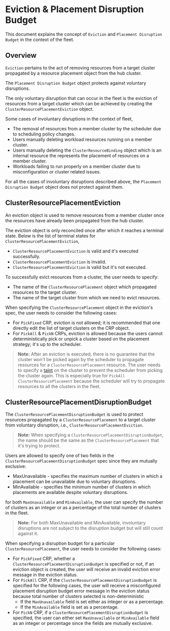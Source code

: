 # Eviction & Placement Disruption Budget

This document explains the concept of `Eviction` and `Placement Disruption Budget` in the context of the fleet.

## Overview

`Eviction` pertains to the act of removing resources from a target cluster propagated by a resource placement object from the hub cluster.

The `Placement Disruption Budget` object protects against voluntary disruptions.

The only voluntary disruption that can occur in the fleet is the eviction of resources from a target cluster which can be achieved by creating the `ClusterResourcePlacementEviction` object.

Some cases of involuntary disruptions in the context of fleet,
- The removal of resources from a member cluster by the scheduler due to scheduling policy changes.
- Users manually deleting workload resources running on a member cluster.
- Users manually deleting the `ClusterResourceBinding` object which is an internal resource the represents the placement of resources on a member cluster.
- Workloads failing to run properly on a member cluster due to misconfiguration or cluster related issues.

For all the cases of involuntary disruptions described above, the `Placement Disruption Budget` object does not protect against them.

## ClusterResourcePlacementEviction

An eviction object is used to remove resources from a member cluster once the resources have already been propagated from the hub cluster.

The eviction object is only reconciled once after which it reaches a terminal state. Below is the list of terminal states for `ClusterResourcePlacementEviction`,
- `ClusterResourcePlacementEviction` is valid and it's executed successfully.
- `ClusterResourcePlacementEviction` is invalid.
- `ClusterResourcePlacementEviction` is valid but it's not executed.

To successfully evict resources from a cluster, the user needs to specify:

- The name of the `ClusterResourcePlacement` object which propagated resources to the target cluster.
- The name of the target cluster from which we need to evict resources.

When specifying the `ClusterResourcePlacement` object in the eviction's spec, the user needs to consider the following cases:

- For `PickFixed` CRP, eviction is not allowed; it is recommended that one directly edit the list of target clusters on the CRP object.
- For `PickAll` & `PickN` CRPs, eviction is allowed because the users cannot deterministically pick or unpick a cluster based on the placement strategy; it's up to the scheduler.

> **Note:** After an eviction is executed, there is no guarantee that the cluster won't be picked again by the scheduler to propagate resources for a `ClusterResourcePlacement` resource.
> The user needs to specify a [taint](../../howtos/taint-toleration.md) on the cluster to prevent the scheduler from picking the cluster again. This is especially true for `PickAll ClusterResourcePlacement` because 
> the scheduler will try to propagate resources to all the clusters in the fleet.

## ClusterResourcePlacementDisruptionBudget

The `ClusterResourcePlacementDisruptionBudget` is used to protect resources propagated by a `ClusterResourcePlacement` to a target cluster from voluntary disruption, i.e., `ClusterResourcePlacementEviction`.

> **Note:** When specifying a `ClusterResourcePlacementDisruptionBudget`, the name should be the same as the `ClusterResourcePlacement` that it's trying to protect.

Users are allowed to specify one of two fields in the `ClusterResourcePlacementDisruptionBudget` spec since they are mutually exclusive:

- MaxUnavailable - specifies the maximum number of clusters in which a placement can be unavailable due to voluntary disruptions.
- MinAvailable - specifies the minimum number of clusters in which placements are available despite voluntary disruptions.

for both `MaxUnavailable` and `MinAvailable`, the user can specify the number of clusters as an integer or as a percentage of the total number of clusters in the fleet.

> **Note:** For both MaxUnavailable and MinAvailable, involuntary disruptions are not subject to the disruption budget but will still count against it.

When specifying a disruption budget for a particular `ClusterResourcePlacement`, the user needs to consider the following cases:

- For `PickFixed` CRP, whether a `ClusterResourcePlacementDisruptionBudget` is specified or not, if an eviction object is created, the user will receive an invalid eviction error message in the eviction status.
- For `PickAll` CRP, if the `ClusterResourcePlacementDisruptionBudget` is specified for the following cases, the user will receive a misconfigured placement disruption budget error message in the eviction status because total number of clusters selected is non-deterministic
  - If the `MaxUnavailable` field is set either as integer or as a percentage.
  - If the `MinAvailable` field is set as a percentage.
- For `PickN` CRP, if a `ClusterResourcePlacementDisruptionBudget` is specified, the user can either set `MaxUnavailable` or `MinAvailable` field as an integer or percentage since the fields are mutually exclusive.